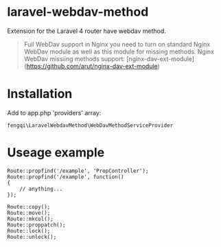 laravel-webdav-method
=====================

Extension for the Laravel 4 router have webdav method.

>Full WebDav support in Nginx you need to turn on standard Nginx WebDav module as well as 
>this module for missing methods.
>Nginx WebDav missiing methods support: [nginx-dav-ext-module] (https://github.com/arut/nginx-dav-ext-module)

# Installation
Add to app.php 'providers' array:
```
fengqi\LaravelWebdavMethod\WebDavMethodServiceProvider
```

# Useage example
    Route::propfind('/example', 'PropController');
    Route::propfind('/example', function()
    {
        // anything...
    });

    Route::copy();
    Route::move();
    Route::mkcol();
    Route::proppatch();
    Route::lock();
    Route::unlock();
